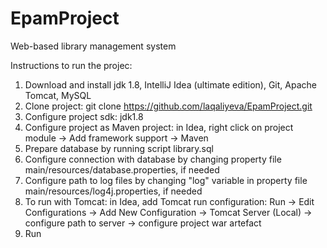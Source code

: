 # EpamProject

Web-based library management system

Instructions to run the projec: 

1. Download and install jdk 1.8, IntelliJ Idea (ultimate edition), Git, Apache Tomcat, MySQL
2. Clone project: git clone https://github.com/laqaliyeva/EpamProject.git
3. Configure project sdk: jdk1.8
4. Configure project as Maven project: in Idea, right click on project module -> Add framework support -> Maven
5. Prepare database by running script library.sql
6. Configure connection with database by changing property file main/resources/database.properties, if needed
7. Configure path to log files by changing "log" variable in property file main/resources/log4j.properties, if needed
8. To run with Tomcat: in Idea, add Tomcat run configuration: Run -> Edit Configurations -> Add New Configuration -> Tomcat Server (Local) -> configure path to server -> configure project war artefact
9. Run 

